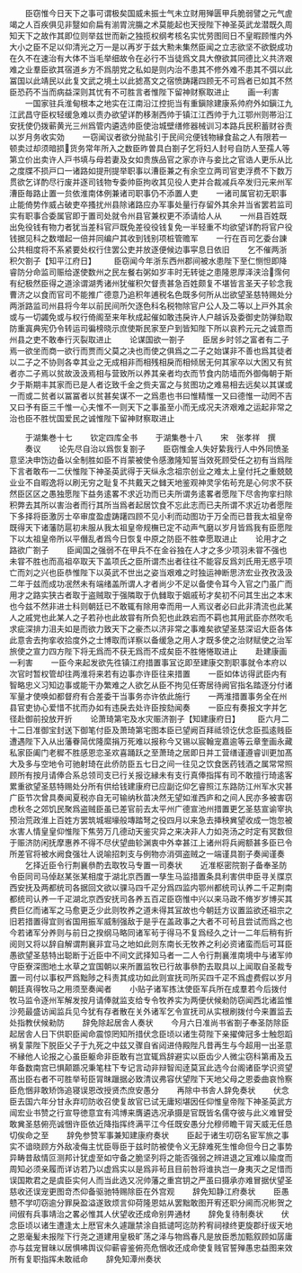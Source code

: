 <!-- { "loadSidebar": true } -->
　　臣窃惟今日天下之事可谓极矣国威未振士气未立财用殚匮甲兵脆弱譬之元气虗竭之人百疾俱见非毉如俞扁有湔胃浣膓之术莫能起也天授陛下神圣英武龙潜既久周知天下之故作其即位则举兹世而新之独揽权纲考核名实忧劳图囘日不皇暇顾惟内外大小之臣不足以仰清光之万一是以再岁于兹大勲未集然臣闻之立志欲坚不欲鋭成功在久不在速治有大体不当毛举细故令在必行不当徒爲文具大僚欲其同德比义共济艰难之业羣臣欲其宿道乡方不爲朋党之私如是则内治不患其不修外难不患其不弭以此冨国以此靖民以此复文武之境土以此摅髙文之宿愤踌躇四顾无不可爲者已如其不然臣恐药不当而病益深则其忧有不可胜言者惟陛下留神财察取进止
　　画一利害
　　一国家驻兵淮甸根本之地实在江南沿江控扼当有重鎭除建康系帅府外如鎭江九江武昌守臣权轻缓急难以责办欲望详酌移淛西帅于镇江江西帅于九江鄂州则帯沿江安抚使仍拨蕲黄光三州爲管内遴选帅臣使治城壁缮修器械训习本路兵民积蓄财谷责以岁月务收实効
　　一窃闻议者欲分抛盐引于民间兊便钱物縁食盐之人有限若一顿卖过却须暗损货务常年所入之数臣昨曽具白劄子乞将妇人封号自防人至孺人等第立价出卖许人戸书填与母若妻及女如贵族品官之家亦许与妾比之官诰人更乐从比之度牒不损戸口一诸路如提刑提举职事以漕臣兼之有余空立两司官吏浮费不下数万贯欲乞详酌尽行废并逐司钱物专委帅臣拘收其见役人吏并合裁减兵卒发归元来州军漕臣毎路止置一贠依淮南体例兼诸司职事仍不添置人吏
　　一诸司属官初无职事止能倚势作威占破吏卒搔扰州县除诸路应办军事处量行存留外其余并当省罢若监司实有职事合委属官即于置司处就令州县官兼权更不添请给人从
　　一州县百姓既出免役钱有物力者犹当差科官戸既免差役役钱复免一半轻重不均欲望详酌将官户役钱据见科之数増起一倍并同编户其收到钱别项桩管赡军
　　一行在百司乞委台諌公共相度将不系紧要处权行住罢公吏并放逐便候边事寜息日依旧
　　乞不催两浙积欠劄子【知平江府日】
　　臣窃闻今年浙东西州郡间被水患陛下至仁恻怛即降睿防分命监司赈给遂使数州之民左餐右粥如岁丰时无转徙之患隆恩厚泽浃洽霈何有纪极然臣得之道涂谓湖秀诸州犹催积欠督责甚急百姓颇复不堪皆言圣天子轸念我曹济之以食而官司不能推广德意乃追积年逋税名色既多何所从岀欲望圣慈特赐处分两浙路监司州县将今年以前民间所欠逐色科名税物除官户公人及二等以上戸外其余或与一切蠲免或与权行倚阁至来年秋成起催如敢违戾许人户越诉及委御史防弹劾取防重寘典宪仍令转运司徧榜晓示庶使斯民家至户到皆知陛下所以哀矜元元之诚意而州县之吏不敢奉行灭裂取进止
　　论谋国欲一劄子
　　臣居乡时邻之富者有二子焉一欲坐而商一欲行而贾而父莫之决也而使之俱爲之二子之始谋非不善也爲其徒者以二子之不协则各幸其业之无成相非而相残相戾而相倾居无何其家卒以大困又有贫者亦二子焉以贫故汲汲焉相与营致所以养其亲者均衣而节食内防墙而外御侮朝于斯夕于斯期丰其家而已是人者讫致千金之赀夫富之与贫图功之难易相去远矣以其谋或一而或二贫者以冨冨者以贫甚矣谋不一之爲患也书曰惟精惟一又曰德惟一动罔不吉又曰予有臣三千惟一心夫惟不一则天下之事虽至小而无成况夫济艰难之运起非常之治也臣不胜忧国爱民之诚惟陛下留神财察取进止






　　于湖集巻十七
　　钦定四库全书
　　于湖集巻十八
　　宋　张孝祥　撰
　　奏议
　　论先尽自治以爲恢复劄子
　　臣窃惟金人失好絷我行人中外同愤圣意坚决申饬边备以全制胜如臣不肖蒙被使令感激隆知誓当效死顾受任之初有当爲陛下言者敢布一二伏惟陛下神圣英武得于天纵永念祖宗创业之难太上皇付托之重兢兢业业不自暇逸将以刷无穷之耻复不共戴天之雠天地鉴观神灵孚佑茍充是心何求不获然臣区区之愚独愿陛下益务逺畧不求近功而已夫所谓务逺畧者愿陛下尽舎拘挛扫除积弊去其所以害治者而行其所当爲者起居饮食不忘此志而已夫所谓不求近功者愿陛下多择将臣激厉士卒审度盈虚踌躇四顾不见小利而动图功于万全而已昔我太祖皇帝既得天下诸藩防扈初未服从我太祖皇帝规橅已定不动声气磨以岁月皆爲我有臣愿陛下以太祖皇帝所以平僭乱者爲今日恢复中原之防臣不胜幸愿取进止
　　论用才之路欲广劄子
　　臣闻国之强弱不在甲兵不在金谷独在人才之多少项羽未甞不强也未甞不胜也而高祖卒取天下盖项氏之臣所谓杰出者往往不能容反爲刘氏用无惑乎项亡而刘之兴也臣恭惟陛下以英武不世出之姿当艰难之时独运神断思济宏业孜孜汲汲二年于兹而成功冺然未有端绪盖所谓人才者尚少不足以备使令耳今入官之门虽广而用才之路实狭古者取于盗贼取于强隣取于仇雠取于姻戚茍才矣初不问其生出之本末也今兹不然非进士科则朝廷已不敢辄有除用幸而用一人焉议者必曰此非清流也此某人之戚党也此某人之子若孙也此故甞有所负犯也此跌宕而不羁也其用武臣亦然吹毛求疵深排力沮夫如是而欲力致天下之豪杰以济非常之事难矣欲望圣慈深诏大臣各体此意舎去拘挛收拾度外之士博取而详察以备缓急之用人才既多使之治财赋使之治军旅使之宣力四方陛下将无爲而不获无爲而不成矣臣不胜惓惓取进止
　　赴建康画一利害
　　一臣今来起发欲先徃镇江府措置事冝讫即至建康交割职事就令本府以次官时暂权管却往两淮将来若有边事亦许臣往来措置
　　一臣如体访得武臣内有智略忠义习知边事或能干办繁难之人欲乞从臣不拘见任寄居待阙官指名踏逐分付诸军量才使唤如都督府有合差委干当事务亦许依此施行
　　一两淮措置事务全在州县官吏协心爱惜不扰而办如有违戾去处许臣按劾闻奏
　　一臣应有奏报文字并乞径赴御前投放开折
　　论萧琦第宅及水灾赈济劄子【知建康府日】
　　臣六月二十二日准御宝封送下御笔付臣及萧琦第宅图本臣已望阙百拜祗领讫伏念臣孤逺贱臣遭遇陛下入从出藩眷简优隆縻捐万死难以报称今又锡以宸翰宠嘉逾等云章奎画永藏私家臣阖门老穉不胜感恩恋圣欢喜踊跃之至萧琦之居即日并工营缮谨遵睿训更加髙大及多与空地令可驰射琦在此侨防臣五七日之间一往见之饮食医药钱酒之属常常照顾所有按月请俸合系总领司支已行关报讫縁未有支行真俸指挥有司不敢擅行琦逺客累重欲望圣慈特赐处分所有供给钱建康府已应副讫仰乞睿照江东路防江州军水灾甚广臣节次曾具奏闻夏税亦自无可输纳秋苗决然无望如淮西庐和之间人民亦多被害窃虑秋冬之郊饥民聚爲盗贼臣虽已差官前去太平州广德宣池州措置更乞圣慈宣谕宰执预治荒政淮上百姓方罢筑城堀壕般塼踏弩之役四月以来急去挿秧兾望收成一饱忽被水害人情皇皇仰惟陛下焦劳万几德动天鉴灾异之来决非人力如尧汤之时定有冥数但于赈济防闲抚摩惠养不得不尽伏望曲轸渊衷中外幸甚江上诸州将兵阙额甚多臣已令所差官将被水阙食强壮人说喻招刺支与例物亦消弭盗贼之一端谨具劄子奏闻谨奏
　　乞择近臣令行荆襄叅酌去取牧马专置一司奏状
　　近准枢密院劄子备奉圣防令臣同司马倬赵某张某相度于湖北京西置一孳生马监措置条具利害供申臣寻关牒京西安抚及两都统司各据回文欲以骒马四千疋分爲四监内鄂州都统司认养二千疋荆南都统司认养一千疋湖北京西安抚司各养五百疋臣窃惟中兴以来马政不脩岁岁博买其费巨亿而诸军之马愈更乏少此则牧养之道未得其冝故也今朝廷方议置监欲还祖宗之旧若措置得宜则省国用振军威制强敌于是乎在盖政事之大者不可茍且尝试而爲之也今若诸军分养则与前日之揆纲马略同诸军茍于得马不复爲经久之计一二年后稍有折阅则又将以辞自解谓荆襄非宜马之地如此则东南长无牧养之利必资诸蛮而后可耳臣愚欲望圣慈特出聪断于近臣中不间文武择知马者一二人令行荆襄淮南境中与诸军帅守臣寮深图地土水草之宜国朝以来所置监牧已行故事叅酌去取具以上闻取自圣裁专置一司付以事权严爲黜陟之科责其成功如此则宣抚司所买四千疋不爲虚费假以岁月朝廷真得牧马之用须至奏闻者
　　小贴子诸军拣汰使臣军兵所在成羣若今后拨付牧马监令逐州军解发按月请俸就监支给专令牧养实为两便伏候勑防窃闻西北诸监惟沙苑最盛访闻监兵见今犹有存者散在关外诸军乞令宣抚司从实根刷拨付今来置监去处指教伏候勑防
　　辞免除起居舎人奏状
　　今月六日准尚书省劄子奉圣防除臣起居舎人日下供职臣闻命震惊罔知所措伏念臣顷以诸生荷陛下亲擢俾冠多士触怨蹈祸复蒙陛下脱臣父子于九死之中兹又骤自省闼进侍殿陛凡昔再生与今超用一出圣意不縁他人论报之心虽臣躯命非臣敢有岂宜辄爲辞避实以臣齿少人微尘窃科第甫及五年备数南宫已惧颠踬况秉笔柱下专记言动非辩智闳逹莫冝此选今台阁诸臣学识资望髙出臣右者不可胜举茍臣冐昩躐据必致清议弗容伏望陛下天地父母之恩委曲哀怜察臣危悃非敢矫饰追寝误恩改授贤杰庶安愚分
　　再除中书舎人辞免奏状
　　伏念臣去国六年分甘永弃叨防收召使复故官已试无庸矧堪因任仰惟皇帝陛下神圣英武方闿宏业书赞之行宣导徳意宜有鸿博来膺遴选况承摄是官既皆名儒夺彼与此义难冒受敢兾圣慈俯亮诚悃许臣依近降指挥终满平江今任既安愚分允穆师瞻干冐天威无任恳切俟命之至
　　辞免参赞军事兼知建康府奏状
　　臣起于诸生叨窃名宦军旅之事实不谙晓顾方外敌凌侮主忧臣辱臣于兹时防被使令义无辞难死生惟命但今日之事势异畴昔敌情叵测邦计犹虚至如守备之脆坚列将之能否强弱之辨进退之冝难以隃度而周知必须亲履而详访若乃以虚爲实以是爲非茍且目前咎将谁执岂一身夷灭之足惜而误国欺君之是虞臣实何人而当此选又况帅藩之重宫钥之严虽曰摄承亦难冒据伏望圣慈收还误宠更图竒杰仰备驱驰特赐除臣在外宫观
　　辞免知静江府奏状
　　臣愚戆不学叨窃逾分罪戾盈溢遂致烦言仰荷隆恩姑从罢黜敢图开宥还职分阃而况彬贺之间俶有兵事靖治之畧必惟其人伏望收还成命别畀通材
　　辞免复待制奏状
　　伏念臣顷以诸生遭逢太上厯官未久遽躐禁涂自抵谴呵迄防矜宥祠禄终更旋郡纡绂天地之恩毫髪未报陛下行尧之道建用皇极旷荡之泽与物爲春凡是放臣悉加甄叙顾如孱庸亦与兹宠冒昧以居惧咈舆议仰蕲睿鉴俯亮危悃收还成命使复贱官誓殚愚忠益图来效所有复职指挥未敢祗命
　　辞免知潭州奏状
